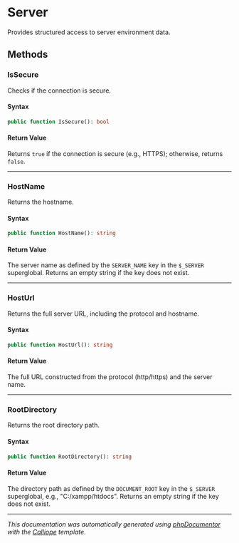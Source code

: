 # Server

Provides structured access to server environment data.

## Methods

### IsSecure

Checks if the connection is secure.

#### Syntax

```php
public function IsSecure(): bool
```

#### Return Value

Returns `true` if the connection is secure (e.g., HTTPS); otherwise, returns `false`.

---

### HostName

Returns the hostname.

#### Syntax

```php
public function HostName(): string
```

#### Return Value

The server name as defined by the `SERVER_NAME` key in the `$_SERVER` superglobal. Returns an empty string if the key does not exist.

---

### HostUrl

Returns the full server URL, including the protocol and hostname.

#### Syntax

```php
public function HostUrl(): string
```

#### Return Value

The full URL constructed from the protocol (http/https) and the server name.

---

### RootDirectory

Returns the root directory path.

#### Syntax

```php
public function RootDirectory(): string
```

#### Return Value

The directory path as defined by the `DOCUMENT_ROOT` key in the `$_SERVER` superglobal, e.g., "C:/xampp/htdocs". Returns an empty string if the key does not exist.

---

*This documentation was automatically generated using [phpDocumentor](http://www.phpdoc.org/) with the [Calliope](https://github.com/DaphneWebFramework/Calliope) template.*
